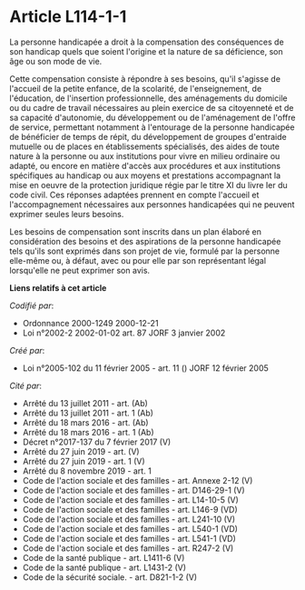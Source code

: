 # Article L114-1-1

La personne handicapée a droit à la compensation des conséquences de son handicap quels que soient l'origine et la nature de
sa déficience, son âge ou son mode de vie.

Cette compensation consiste à répondre à ses besoins, qu'il s'agisse de l'accueil de la petite enfance, de la scolarité, de
l'enseignement, de l'éducation, de l'insertion professionnelle, des aménagements du domicile ou du cadre de travail
nécessaires au plein exercice de sa citoyenneté et de sa capacité d'autonomie, du développement ou de l'aménagement de
l'offre de service, permettant notamment à l'entourage de la personne handicapée de bénéficier de temps de répit, du
développement de groupes d'entraide mutuelle ou de places en établissements spécialisés, des aides de toute nature à la
personne ou aux institutions pour vivre en milieu ordinaire ou adapté, ou encore en matière d'accès aux procédures et aux
institutions spécifiques au handicap ou aux moyens et prestations accompagnant la mise en oeuvre de la protection juridique
régie par le titre XI du livre Ier du code civil. Ces réponses adaptées prennent en compte l'accueil et l'accompagnement
nécessaires aux personnes handicapées qui ne peuvent exprimer seules leurs besoins.

Les besoins de compensation sont inscrits dans un plan élaboré en considération des besoins et des aspirations de la personne
handicapée tels qu'ils sont exprimés dans son projet de vie, formulé par la personne elle-même ou, à défaut, avec ou pour
elle par son représentant légal lorsqu'elle ne peut exprimer son avis.

**Liens relatifs à cet article**

_Codifié par_:

  - Ordonnance 2000-1249 2000-12-21
  - Loi n°2002-2 2002-01-02 art. 87 JORF 3 janvier 2002

_Créé par_:

  - Loi n°2005-102 du 11 février 2005 - art. 11 () JORF 12 février 2005

_Cité par_:

  - Arrêté du 13 juillet 2011 - art. (Ab)
  - Arrêté du 13 juillet 2011 - art. 1 (Ab)
  - Arrêté du 18 mars 2016 - art. (Ab)
  - Arrêté du 18 mars 2016 - art. 1 (Ab)
  - Décret n°2017-137 du 7 février 2017 (V)
  - Arrêté du 27 juin 2019 - art. (V)
  - Arrêté du 27 juin 2019 - art. 1 (V)
  - Arrêté du 8 novembre 2019 - art. 1
  - Code de l'action sociale et des familles - art. Annexe 2-12 (V)
  - Code de l'action sociale et des familles - art. D146-29-1 (V)
  - Code de l'action sociale et des familles - art. L14-10-5 (V)
  - Code de l'action sociale et des familles - art. L146-9 (VD)
  - Code de l'action sociale et des familles - art. L241-10 (V)
  - Code de l'action sociale et des familles - art. L540-1 (VD)
  - Code de l'action sociale et des familles - art. L541-1 (VD)
  - Code de l'action sociale et des familles - art. R247-2 (V)
  - Code de la santé publique - art. L1411-6 (V)
  - Code de la santé publique - art. L1431-2 (V)
  - Code de la sécurité sociale. - art. D821-1-2 (V)
